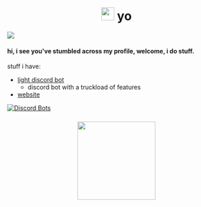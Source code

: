 <h1 align="center"> <img src="https://emojis.slackmojis.com/emojis/images/1597320283/10003/catjam.gif?1597320283" width="30"/> yo
 </h1>
<img src="https://komarev.com/ghpvc/?username=lucidwave" align="center">

#### hi, i see you've stumbled across my profile, welcome, i do stuff.
stuff i have:
- [light discord bot](https://dsc.gg/lightbot)
  - discord bot with a truckload of features
- [website](https://x3.lol)


[![Discord Bots](https://top.gg/api/widget/status/704823131549860000.svg)](https://top.gg/bot/704823131549860000)

<h3 align="center">
  <img src="https://github-readme-stats.vercel.app/api?username=lucidwave&hide_border=true&show_icons=true&count_private=true&bg_color=000000&theme=dark" height="180">
</h3>

